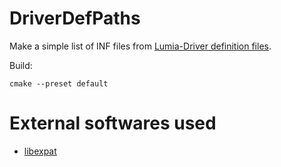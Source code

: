 # DriverDefPaths

Make a simple list of INF files from [Lumia-Driver definition files](https://github.com/WOA-Project/Lumia-Drivers/tree/main/definitions).

Build:
```
cmake --preset default
```

# External softwares used

+ [libexpat](https://github.com/libexpat/libexpat)
